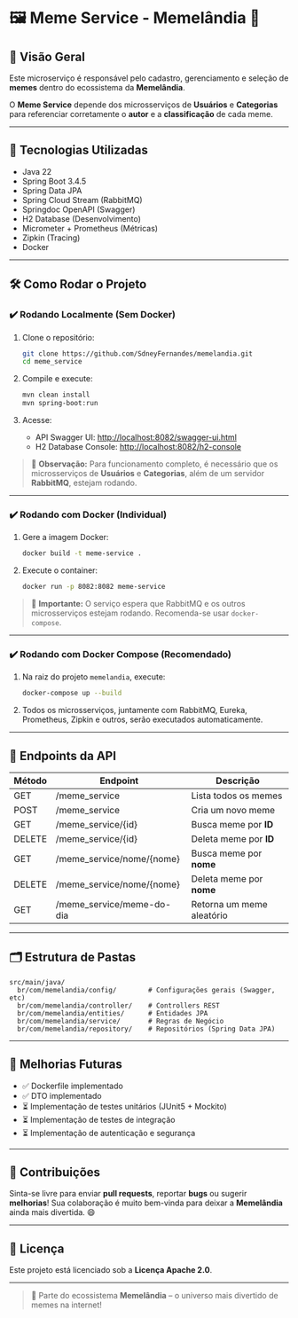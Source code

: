 # 🖼️ Meme Service - Memelândia 🌟

## 📄 Visão Geral

Este microserviço é responsável pelo cadastro, gerenciamento e seleção de **memes** dentro do ecossistema da **Memelândia**.

O **Meme Service** depende dos microsserviços de **Usuários** e **Categorias** para referenciar corretamente o **autor** e a **classificação** de cada meme.

---

## 🚀 Tecnologias Utilizadas

* Java 22
* Spring Boot 3.4.5
* Spring Data JPA
* Spring Cloud Stream (RabbitMQ)
* Springdoc OpenAPI (Swagger)
* H2 Database (Desenvolvimento)
* Micrometer + Prometheus (Métricas)
* Zipkin (Tracing)
* Docker

---

## 🛠️ Como Rodar o Projeto

### ✔️ Rodando Localmente (Sem Docker)

1. Clone o repositório:

   ```bash
   git clone https://github.com/SdneyFernandes/memelandia.git
   cd meme_service
   ```
2. Compile e execute:

   ```bash
   mvn clean install
   mvn spring-boot:run
   ```
3. Acesse:

   * API Swagger UI: [http://localhost:8082/swagger-ui.html](http://localhost:8082/swagger-ui.html)
   * H2 Database Console: [http://localhost:8082/h2-console](http://localhost:8082/h2-console)

> 🔸 **Observação:** Para funcionamento completo, é necessário que os microsserviços de **Usuários** e **Categorias**, além de um servidor **RabbitMQ**, estejam rodando.

---

### ✔️ Rodando com Docker (Individual)

1. Gere a imagem Docker:

   ```bash
   docker build -t meme-service .
   ```
2. Execute o container:

   ```bash
   docker run -p 8082:8082 meme-service
   ```

> 🔸 **Importante:** O serviço espera que RabbitMQ e os outros microsserviços estejam rodando. Recomenda-se usar `docker-compose`.

---

### ✔️ Rodando com Docker Compose (Recomendado)

1. Na raiz do projeto `memelandia`, execute:

   ```bash
   docker-compose up --build
   ```
2. Todos os microsserviços, juntamente com RabbitMQ, Eureka, Prometheus, Zipkin e outros, serão executados automaticamente.

---

## 📂 Endpoints da API

| Método | Endpoint                   | Descrição                 |
| ------ | -------------------------- | ------------------------- |
| GET    | /meme\_service             | Lista todos os memes      |
| POST   | /meme\_service             | Cria um novo meme         |
| GET    | /meme\_service/{id}        | Busca meme por **ID**     |
| DELETE | /meme\_service/{id}        | Deleta meme por **ID**    |
| GET    | /meme\_service/nome/{nome} | Busca meme por **nome**   |
| DELETE | /meme\_service/nome/{nome} | Deleta meme por **nome**  |
| GET    | /meme\_service/meme-do-dia | Retorna um meme aleatório |

---

## 🗂️ Estrutura de Pastas

```
src/main/java/
  br/com/memelandia/config/        # Configurações gerais (Swagger, etc)
  br/com/memelandia/controller/    # Controllers REST
  br/com/memelandia/entities/      # Entidades JPA
  br/com/memelandia/service/       # Regras de Negócio
  br/com/memelandia/repository/    # Repositórios (Spring Data JPA)
```

---

## 💪 Melhorias Futuras

* ✅ Dockerfile implementado
* ✅ DTO implementado
* ⏳ Implementação de testes unitários (JUnit5 + Mockito)
* ⏳ Implementação de testes de integração
* ⏳ Implementação de autenticação e segurança

---

## 👥 Contribuições

Sinta-se livre para enviar **pull requests**, reportar **bugs** ou sugerir **melhorias**! Sua colaboração é muito bem-vinda para deixar a **Memelândia** ainda mais divertida. 😄

---

## 📜 Licença

Este projeto está licenciado sob a **Licença Apache 2.0**.

---

> 🌟 Parte do ecossistema **Memelândia** – o universo mais divertido de memes na internet!

